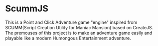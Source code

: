 # ScummJS
This is a Point and Click Adventure game "engine" inspired from SCUMM(Script Creation Utility for Maniac Mansion) based on CreateJS. The premouses of this project is to make an adventure game easily and playable like a modern Humongous Entertainment adventure.
